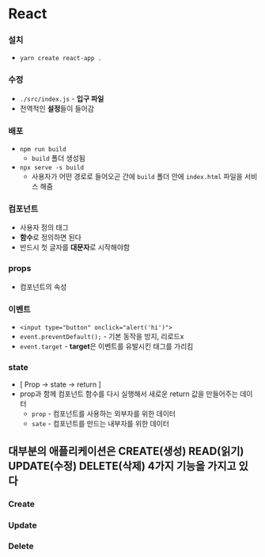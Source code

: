 # React
### 설치
- `yarn create react-app .`

### 수정
- `./src/index.js` - **입구 파일** 
- 전역적인 **설정**들이 들어감

### 배포
- `npm run build`
  - `build` 폴더 생성됨
- `npx serve -s build`
  - 사용자가 어떤 경로로 들어오곤 간에 `build` 폴더 안에 `index.html` 파일을 서비스 해줌

### 컴포넌트
- 사용자 정의 태그
- **함수**로 정의하면 된다
- 반드시 첫 글자를 **대문자**로 시작해야함 

### props
- 컴포넌트의 속성

### 이벤트
- `<input type="button" onclick="alert('hi')">`
- `event.preventDefault();` - 기본 동작을 방지, 리로드x
- `event.target` - **target**은 이벤트를 유발시킨 태그를 가리킴

### state
- [ Prop → state → return ]
- prop과 함께 컴포넌트 함수를 다시 실행해서 새로운 return 값을 만들어주는 데이터
  - `prop` - 컴포넌트를 사용하는 외부자를 위한 데이터
  - `sate` - 컴포넌트를 만드는 내부자를 위한 데이터

## 대부분의 애플리케이션은 CREATE(생성) READ(읽기) UPDATE(수정) DELETE(삭제) 4가지 기능을 가지고 있다
### Create


### Update


### Delete

